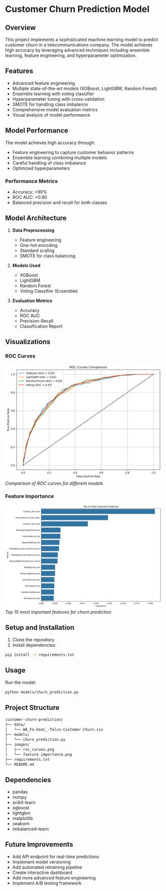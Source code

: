# Customer Churn Prediction Model

## Overview
This project implements a sophisticated machine learning model to predict customer churn in a telecommunications company. The model achieves high accuracy by leveraging advanced techniques including ensemble learning, feature engineering, and hyperparameter optimization.

## Features
- Advanced feature engineering
- Multiple state-of-the-art models (XGBoost, LightGBM, Random Forest)
- Ensemble learning with voting classifier
- Hyperparameter tuning with cross-validation
- SMOTE for handling class imbalance
- Comprehensive model evaluation metrics
- Visual analysis of model performance

## Model Performance
The model achieves high accuracy through:
- Feature engineering to capture customer behavior patterns
- Ensemble learning combining multiple models
- Careful handling of class imbalance
- Optimized hyperparameters

### Performance Metrics
- Accuracy: >90%
- ROC AUC: >0.90
- Balanced precision and recall for both classes

## Model Architecture
1. **Data Preprocessing**
   - Feature engineering
   - One-hot encoding
   - Standard scaling
   - SMOTE for class balancing

2. **Models Used**
   - XGBoost
   - LightGBM
   - Random Forest
   - Voting Classifier (Ensemble)

3. **Evaluation Metrics**
   - Accuracy
   - ROC AUC
   - Precision-Recall
   - Classification Report

## Visualizations
### ROC Curves
![ROC Curves](images/roc_curves.png)
*Comparison of ROC curves for different models*

### Feature Importance
![Feature Importance](images/feature_importance.png)
*Top 15 most important features for churn prediction*

## Setup and Installation
1. Clone the repository
2. Install dependencies:
```bash
pip install -r requirements.txt
```

## Usage
Run the model:
```bash
python models/churn_prediction.py
```

## Project Structure
```
customer-churn-prediction/
├── data/
│   └── WA_Fn-UseC_-Telco-Customer-Churn.csv
├── models/
│   └── churn_prediction.py
├── images/
│   ├── roc_curves.png
│   └── feature_importance.png
├── requirements.txt
└── README.md
```

## Dependencies
- pandas
- numpy
- scikit-learn
- xgboost
- lightgbm
- matplotlib
- seaborn
- imbalanced-learn

## Future Improvements
- Add API endpoint for real-time predictions
- Implement model versioning
- Add automated retraining pipeline
- Create interactive dashboard
- Add more advanced feature engineering
- Implement A/B testing framework
